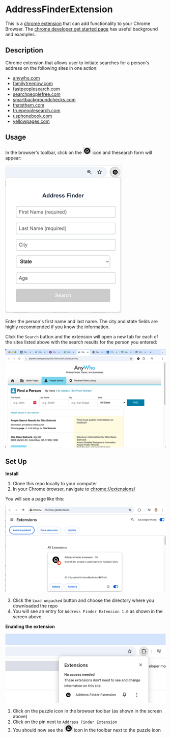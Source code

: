 # AddressFinderExtension

This is a [chrome extension](https://developer.chrome.com/docs/extensions/develop) that can add functionality to your Chrome Browser. The [chrome developer get started page](https://developer.chrome.com/docs/extensions/get-started) has useful background and examples.

## Description

Chrome extension that allows user to initiate searches for a person's address on the following sites in one action:

 - [anywho.com](https://www.anywho.com)
 - [familytreenow.com](https://www.familytreenow.com)
 - [fastpeoplesearch.com](https://www.fastpeoplesearch.com)
 - [searchpeoplefree.com](https://www.searchpeoplefree.com)
 - [smartbackgroundchecks.com](https://www.smartbackgroundchecks.com)
 - [thatsthem.com](https://thatsthem.com)
 - [truepeoplesearch.com](https://www.truepeoplesearch.com)
 - [usphonebook.com](https://www.usphonebook.com)
 - [yellowpages.com](https://people.yellowpages.com/whitepages)


## Usage

In the browser's toolbar, click on the ![home_icon](docs/black_home_icon.png) icon and thesearch form will appear:

<img src="docs/search_form.png" alt="search_form" width="365" height="465">

Enter the person's first name and last name. The city and state fields are highly recommended if you know the information. 

Click the `Search` button and the extension will open a new tab for each of the sites listed above with the search results for the person you entered:

 ![browser_with_tabs_open](docs/browser_with_tabs_open.png)

## Set Up

**Install**

 1. Clone this repo locally to your computer
 2. In your Chrome browser, navigate to [chrome://extensions/](chrome://extensions/)  

You will see a page like this:

 ![install_extension](docs/install_extension.png)


 3. Click the `Load unpacked` button and choose the directory where you downloaded the repo
 4. You will see an entry for `Address Finder Extension 1.0` as shown in the screen above. 


**Enabling the extension**

 ![enable_extension](docs/enable_extension.png)

1. Click on the puzzle icon in the browser toolbar (as shown in the screen above)
2. Click on the pin next to `Address Finder Extension`
3. You should now see the ![home_icon](docs/black_home_icon.png) icon in the toolbar next to the puzzle icon
